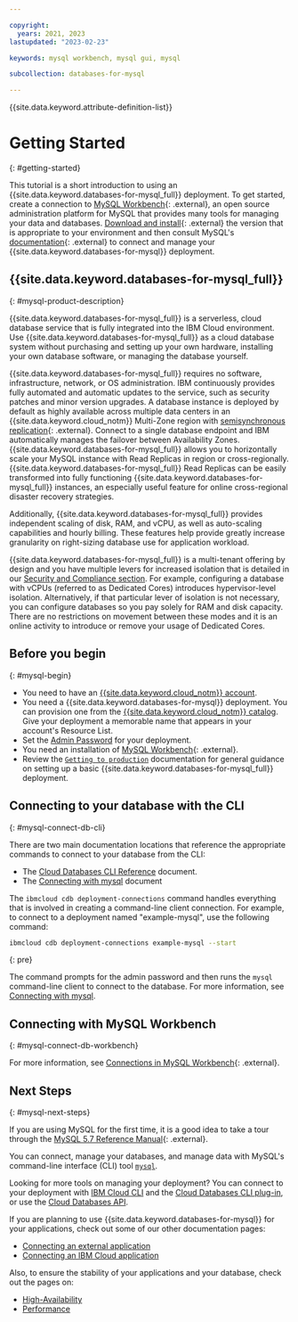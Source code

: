 ```yaml
---

copyright:
  years: 2021, 2023
lastupdated: "2023-02-23"

keywords: mysql workbench, mysql gui, mysql

subcollection: databases-for-mysql

---
```


{{site.data.keyword.attribute-definition-list}}

# Getting Started
{: #getting-started}

This tutorial is a short introduction to using an {{site.data.keyword.databases-for-mysql_full}} deployment. To get started, create a connection to [MySQL Workbench](https://www.mysql.com/products/workbench/){: .external}, an open source administration platform for MySQL that provides many tools for managing your data and databases. [Download and install](https://dev.mysql.com/downloads/workbench/){: .external} the version that is appropriate to your environment and then consult MySQL's [documentation](https://dev.mysql.com/doc/workbench/en/wb-mysql-connections.html){: .external} to connect and manage your {{site.data.keyword.databases-for-mysql}} deployment.


## {{site.data.keyword.databases-for-mysql_full}}
{: #mysql-product-description}

{{site.data.keyword.databases-for-mysql_full}} is a serverless, cloud database service that is fully integrated into the IBM Cloud environment. Use {{site.data.keyword.databases-for-mysql_full}} as a cloud database system without purchasing and setting up your own hardware, installing your own database software, or managing the database yourself.

{{site.data.keyword.databases-for-mysql_full}} requires no software, infrastructure, network, or OS administration. IBM continuously provides fully automated and automatic updates to the service, such as security patches and minor version upgrades. A database instance is deployed by default as highly available across multiple data centers in an {{site.data.keyword.cloud_notm}} Multi-Zone region with [semisynchronous replication](https://dev.mysql.com/doc/mysql-replication-excerpt/8.0/en/replication-semisync.html){: .external}. Connect to a single database endpoint and IBM automatically manages the failover between Availability Zones. {{site.data.keyword.databases-for-mysql_full}} allows you to horizontally scale your MySQL instance with Read Replicas in region or cross-regionally. {{site.data.keyword.databases-for-mysql_full}} Read Replicas can be easily transformed into fully functioning {{site.data.keyword.databases-for-mysql_full}} instances, an especially useful feature for online cross-regional disaster recovery strategies.

Additionally, {{site.data.keyword.databases-for-mysql_full}} provides independent scaling of disk, RAM, and vCPU, as well as auto-scaling capabilities and hourly billing. These features help provide greatly increase granularity on right-sizing database use for application workload.

{{site.data.keyword.databases-for-mysql_full}} is a multi-tenant offering by design and you have multiple levers for increased isolation that is detailed in our [Security and Compliance section](/docs/cloud-databases?topic=cloud-databases-manage-security-compliance). For example, configuring a database with vCPUs (referred to as Dedicated Cores) introduces hypervisor-level isolation. Alternatively, if that particular lever of isolation is not necessary, you can configure databases so you pay solely for RAM and disk capacity. There are no restrictions on movement between these modes and it is an online activity to introduce or remove your usage of Dedicated Cores.

## Before you begin
{: #mysql-begin}

- You need to have an [{{site.data.keyword.cloud_notm}} account](https://cloud.ibm.com/registration).
- You need a {{site.data.keyword.databases-for-mysql}} deployment. You can provision one from the [{{site.data.keyword.cloud_notm}} catalog](https://cloud.ibm.com/catalog/services/databases-for-mysql). Give your deployment a memorable name that appears in your account's Resource List.
- Set the [Admin Password](/docs/databases-for-mysql?topic=databases-for-mysql-admin-password) for your deployment.
- You need an installation of [MySQL Workbench](https://dev.mysql.com/downloads/workbench/){: .external}.
- Review the [`Getting to production`](/docs/cloud-databases?topic=cloud-databases-best-practices) documentation for general guidance on setting up a basic {{site.data.keyword.databases-for-mysql_full}} deployment.

## Connecting to your database with the CLI
{: #mysql-connect-db-cli}

There are two main documentation locations that reference the appropriate commands to connect to your database from the CLI:
- The [Cloud Databases CLI Reference](https://cloud.ibm.com/docs/databases-cli-plugin?topic=databases-cli-plugin-cdb-reference) document. 
- The [Connecting with mysql](/docs/databases-for-mysql?topic=databases-for-mysql-connecting-mysql) document 

The `ibmcloud cdb deployment-connections` command handles everything that is involved in creating a command-line client connection. For example, to connect to a deployment named "example-mysql", use the following command:

```sh
ibmcloud cdb deployment-connections example-mysql --start
```
{: pre}

The command prompts for the admin password and then runs the `mysql` command-line client to connect to the database. For more information, see [Connecting with mysql](/docs/databases-for-mysql?topic=databases-for-mysql-connecting-mysql).

## Connecting with MySQL Workbench
{: #mysql-connect-db-workbench}

For more information, see [Connections in MySQL Workbench](https://dev.mysql.com/doc/workbench/en/wb-mysql-connections.html){: .external}.

## Next Steps
{: #mysql-next-steps}

If you are using MySQL for the first time, it is a good idea to take a tour through the [MySQL 5.7 Reference Manual](https://dev.mysql.com/doc/refman/5.7/en/){: .external}. 

You can connect, manage your databases, and manage data with MySQL's command-line interface (CLI) tool [`mysql`](/docs/databases-for-mysql?topic=databases-for-mysql-connecting-mysql).

Looking for more tools on managing your deployment? You can connect to your deployment with [IBM Cloud CLI](/docs/cli?topic=cli-install-ibmcloud-cli) and the [Cloud Databases CLI plug-in](/docs/databases-cli-plugin?topic=databases-cli-plugin-cdb-reference), or use the [Cloud Databases API](https://cloud.ibm.com/apidocs/cloud-databases-api).

If you are planning to use {{site.data.keyword.databases-for-mysql}} for your applications, check out some of our other documentation pages:
- [Connecting an external application](/docs/databases-for-mysql?topic=databases-for-mysql-external-app)
- [Connecting an IBM Cloud application](/docs/databases-for-mysql?topic=databases-for-mysql-ibmcloud-app)

Also, to ensure the stability of your applications and your database, check out the pages on: 
- [High-Availability](/docs/databases-for-mysql?topic=cloud-databases-ha-dr)
- [Performance](/docs/databases-for-mysql?topic=databases-for-mysql-performance)
